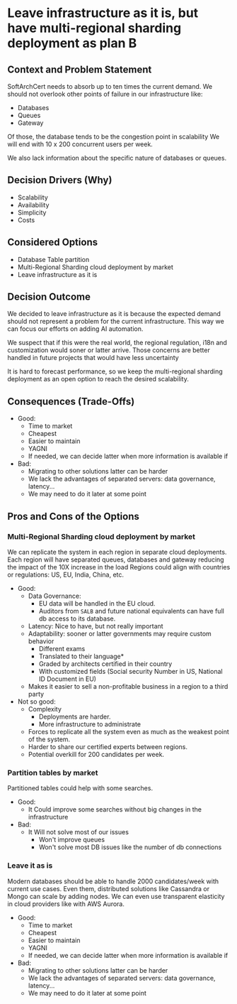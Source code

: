 # Leave infrastructure as it is, but have multi-regional sharding deployment as plan B

## Context and Problem Statement

SoftArchCert needs to absorb up to ten times the current demand.
We should not overlook other points of failure in our infrastructure like:

* Databases
* Queues
* Gateway

Of those, the database tends to be the congestion point in scalability
We will end with 10 x 200 concurrent users per week.

We also lack information about the specific nature of databases or queues.

## Decision Drivers (Why)

* Scalability
* Availability
* Simplicity
* Costs

## Considered Options

* Database Table partition
* Multi-Regional Sharding cloud deployment by market
* Leave infrastructure as it is

## Decision Outcome

We decided to leave infrastructure as it is because the expected demand should not represent a problem for the current
infrastructure.
This way we can focus our efforts on adding AI automation.

We suspect that if this were the real world, the regional regulation, i18n and customization would soner or latter
arrive.
Those concerns are better handled in future projects that would have less uncertainty

It is hard to forecast performance, so we keep the multi-regional sharding deployment as an open option to reach the
desired scalability.

## Consequences (Trade-Offs)

* Good:
    * Time to market
    * Cheapest
    * Easier to maintain
    * YAGNI
    * If needed, we can decide latter when more information is available if
* Bad:
    * Migrating to other solutions latter can be harder
    * We lack the advantages of separated servers: data governance, latency...
    * We may need to do it later at some point

## Pros and Cons of the Options

### Multi-Regional Sharding cloud deployment by market

We can replicate the system in each region in separate cloud deployments.
Each region will have separated queues, databases and gateway reducing the impact of the 10X increase in the load
Regions could align with countries or regulations: US, EU, India, China, etc.

* Good:
    * Data Governance:
        * EU data will be handled in the EU cloud.
        * Auditors from `SALB` and future national equivalents can have full db access to its database.
    * Latency: Nice to have, but not really important
    * Adaptability: sooner or latter governments may require custom behavior
        * Different exams
        * Translated to their language*
        * Graded by architects certified in their country
        * With customized fields (Social security Number in US, National ID Document in EU)
    * Makes it easier to sell a non-profitable business in a region to a third party
* Not so good:
    * Complexity
        * Deployments are harder.
        * More infrastructure to administrate
    * Forces to replicate all the system even as much as the weakest point of the system.
    * Harder to share our certified experts between regions.
    * Potential overkill for 200 candidates per week.

### Partition tables by market

Partitioned tables could help with some searches.

* Good:
    * It Could improve some searches without big changes in the infrastructure
* Bad:
    * It Will not solve most of our issues
        * Won't improve queues
        * Won't solve most DB issues like the number of db connections

### Leave it as is

Modern databases should be able to handle 2000 candidates/week with current use cases.
Even them, distributed solutions like Cassandra or Mongo can scale by adding nodes.
We can even use transparent elasticity in cloud providers like with AWS Aurora.

* Good:
    * Time to market
    * Cheapest
    * Easier to maintain
    * YAGNI
    * If needed, we can decide latter when more information is available if
* Bad:
    * Migrating to other solutions latter can be harder
    * We lack the advantages of separated servers: data governance, latency...
    * We may need to do it later at some point